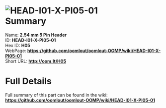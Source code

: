 
![HEAD-I01-X-PI05-01](https://github.com/oomlout/oomlout-OOMP/blob/master/parts/HEAD-I01-X-PI05-01/HEAD-I01-X-PI05-01_420.jpg)   
Summary
=================
  
Name: __2.54 mm 5 Pin Header__    
ID: __HEAD-I01-X-PI05-01__   
Hex ID: __H05__   
WebPage: __https://github.com/oomlout/oomlout-OOMP/wiki/HEAD-I01-X-PI05-01__   
Short URL: __http://oom.lt/H05__   

Full Details
==========================
Full summary of this part can be found in the wiki:   
__https://github.com/oomlout/oomlout-OOMP/wiki/HEAD-I01-X-PI05-01__    

